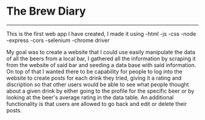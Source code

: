 
# The Brew Diary

-----------------

This is the first web app I have created, I made it using 
-html
-js
-css
-node
-express
-cors
-selenium
-chrome driver

My goal was to create a website that I could use easily manipulate the data of all the beers
from a local bar, I gathered all the information by scraping it from the website of said bar
and seeding a data base with said information. On top of that I wanted there to be capability
for people to log into the website to create posts for each drink they tried, giving it a rating
and discription so that other users would be able to see what people thought about a given drink by either
going to the profile for the specific beer or by looking at the beer's average rating in the data table.
An additional functionality is that users are allowed to go back and edit or delete their posts.